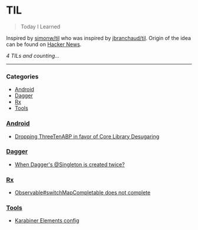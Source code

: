# TIL
> Today I Learned

Inspired by [simonw/til][1] who was inspired by [jbranchaud/til][2].
Origin of the idea can be found on [Hacker News][3].


_4 TILs and counting..._

---

### Categories

- [Android](#Android)
- [Dagger](#Dagger)
- [Rx](#Rx)
- [Tools](#Tools)

### [Android](#Android)
- [Dropping ThreeTenABP in favor of Core Library Desugaring](Android/dropping-threetenabp.md)

### [Dagger](#Dagger)
- [When Dagger's @Singleton is created twice?](Dagger/when-daggers-singleton-is-created-twice.md)

### [Rx](#Rx)
- [Observable#switchMapCompletable does not complete](Rx/switch-map-completable-does-not-complete.md)

### [Tools](#Tools)
- [Karabiner Elements config](Tools/karabiner-elements-config.md)

[1]: https://github.com/simonw/til
[2]: https://github.com/jbranchaud/til
[3]: https://news.ycombinator.com/item?id=22908044

